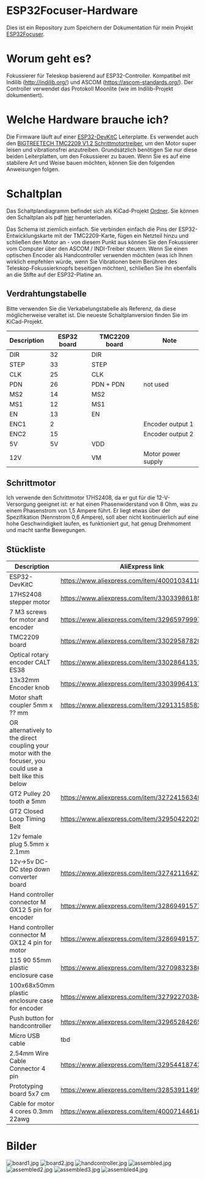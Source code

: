 # ESP32Focuser-Hardware
Dies ist ein Repository zum Speichern der Dokumentation für mein Projekt [ESP32Focuser](https://github.com/semenmiroshnichenko/ESP32Focuser).

# Worum geht es?
Fokussierer für Teleskop basierend auf ESP32-Controller. Kompatibel mit Indilib (http://indilib.org/) und ASCOM (https://ascom-standards.org/).
Der Controller verwendet das Protokoll Moonlite (wie im Indilib-Projekt dokumentiert).

# Welche Hardware brauche ich?
Die Firmware läuft auf einer [ESP32-DevKitC](https://www.espressif.com/de/products/devkits/esp32-devkitc/overview) Leiterplatte. Es verwendet auch den [BIGTREETECH TMC2209 V1.2 Schrittmotortreiber](https://github.com/bigtreetech/BIGTREETECH-TMC2209-V1.2), um den Motor super leisen und vibrationsfrei anzutreiben. Grundsätzlich benötigen Sie nur diese beiden Leiterplatten, um den Fokussierer zu bauen. Wenn Sie es auf eine stabilere Art und Weise bauen möchten, können Sie den folgenden Anweisungen folgen.

# Schaltplan
Das Schaltplandiagramm befindet sich als KiCad-Projekt [Ordner](/schematics). Sie können den Schaltplan als pdf [hier](/schematics/ESP32Focuser.sch.pdf) herunterladen.

Das Schema ist ziemlich einfach. Sie verbinden einfach die Pins der ESP32-Entwicklungskarte mit der TMC2209-Karte, fügen ein Netzteil hinzu und schließen den Motor an - von diesem Punkt aus können Sie den Fokussierer vom Computer über den ASCOM / INDI-Treiber steuern. Wenn Sie einen optischen Encoder als Handcontroller verwenden möchten (was ich Ihnen wirklich empfehlen würde, wenn Sie Vibrationen beim Berühren des Teleskop-Fokussierknopfs beseitigen möchten), schließen Sie ihn ebenfalls an die Stifte auf der ESP32-Platine an.

## Verdrahtungstabelle
Bitte verwenden Sie die Verkabelungstabelle als Referenz, da diese möglicherweise veraltet ist. Die neueste Schaltplanversion finden Sie im KiCad-Projekt.

| Description | ESP32 board | TMC2209 board | Note |
| ----------- | ----------- | ------------- | ---- | 
| DIR         | 32          | DIR           |      |
| STEP        | 33          | STEP          |      |
| CLK         | 25          | CLK           |      |
| PDN         | 26          | PDN + PDN     | not used |
| MS2         | 14          | MS2           |      |
| MS1         | 12          | MS1           |      |
| EN          | 13          | EN            |      |
| ENC1        | 2           |               | Encoder output 1 |
| ENC2        | 15          |               | Encoder output 2 |
| 5V          | 5V          | VDD           |      |
| 12V         |             | VM            | Motor power supply |

## Schrittmotor
Ich verwende den Schrittmotor 17HS2408, da er gut für die 12-V-Versorgung geeignet ist: er hat einen Phasenwiderstand von 8 Ohm, was zu einem Phasenstrom von 1,5 Ampere führt. Er liegt etwas über der Spezifikation (Nennstrom 0,6 Ampere), soll aber nicht kontinuierlich auf eine hohe Geschwindigkeit laufen, es funktioniert gut, hat genug Drehmoment und macht sanfte Bewegungen.

## Stückliste
|     Description           |                   AliExpress link                    |  Notes          |
| ------------------------- | ---------------------------------------------------- | --------------- | 
| ESP32-DevKitC             | https://www.aliexpress.com/item/4000103411061.html   | ![](/pictures/parts/esp32-devkitc.png) |
| 17HS2408 stepper motor    | https://www.aliexpress.com/item/33033986185.html     | ![](/pictures/parts/17HS2408.png) |
| 7 M3 screws for motor and encoder  | https://www.aliexpress.com/item/32965979997.html     | M3 50pcs + 5mm  |
| TMC2209 board             | https://www.aliexpress.com/item/33029587820.html     | ![](/pictures/parts/TMC2209.jpg) |
| Optical rotary encoder CALT ES38    | https://www.aliexpress.com/item/33028641351.html | 5v 600ppr ![](/pictures/parts/encoder.png) |
| 13x32mm Encoder knob | https://www.aliexpress.com/item/33039964137.html |![](/pictures/parts/encoder-knob.png) |
| Motor shaft coupler 5mm x ?? mm| https://www.aliexpress.com/item/32913158582.html |![](/pictures/parts/shaft-coupler.png)|
| OR alternatively to the direct coupling your motor with the focuser, you could use a belt like this below|||
| GT2 Pulley 20 tooth ø 5mm| https://www.aliexpress.com/item/32724156349.html |![](/pictures/parts/pulley-20-tooth.png)|
| GT2 Closed Loop Timing Belt | https://www.aliexpress.com/item/32950422029.html |![](/pictures/parts/belt.png)|
| 12v female plug 5.5mm x 2.1mm | | ![](/pictures/parts/12v-connector.png) |
| 12v→5v DC-DC step down converter board| https://www.aliexpress.com/item/32742116421.html |![](/pictures/parts/12v-to-5v-step-down-converter.png)|
| Hand controller connector M GX12 5 pin for encoder | https://www.aliexpress.com/item/32869491577.html |![](/pictures/parts/gx12-connector.png) |
| Hand controller connector M GX12 4 pin for motor | https://www.aliexpress.com/item/32869491577.html |![](/pictures/parts/gx12-connector.png) |
| 115 90 55mm plastic enclosure case | https://www.aliexpress.com/item/32709832386.html | ![](/pictures/parts/box1.png) |
| 100x68x50mm plastic enclosure case for encoder | https://www.aliexpress.com/item/32792270384.html |![](/pictures/parts/box2.png) |
| Push button for handcontroller | https://www.aliexpress.com/item/32965284265.html |![](/pictures/parts/push-button.png)|
| Micro USB cable | tbd | |
| 2.54mm Wire Cable Connector 4 pin | https://www.aliexpress.com/item/32954418743.html | ![](/pictures/parts/2.54mm-wire-cable-connector.png)|
| Prototyping board 5x7 cm | https://www.aliexpress.com/item/32853911495.html | ![](/pictures/parts/5x7-board.png) |
| Cable for motor 4 cores 0.3mm 22awg | https://www.aliexpress.com/item/4000714461664.html |![](/pictures/parts/motor-cable.png) |


# Bilder

![board1.jpg](/pictures/board1.jpg)
![board2.jpg](/pictures/board2.jpg)
![handcontroller.jpg](/pictures/handcontroller.jpg)
![assembled.jpg](/pictures/assembled.jpg)
![assembled2.jpg](/pictures/assembled2.jpg)
![assembled3.jpg](/pictures/assembled3.jpg)
![assembled4.jpg](/pictures/assembled4.jpg)